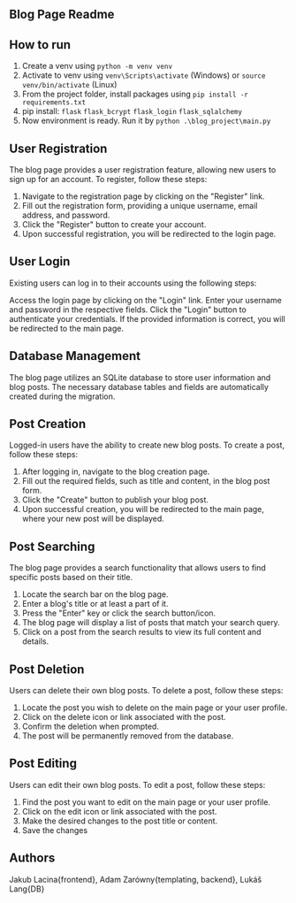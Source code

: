 ## Blog Page Readme

## How to run
1. Create a venv using `python -m venv venv`
2. Activate to venv using `venv\Scripts\activate` (Windows) or `source venv/bin/activate` (Linux)
3. From the project folder, install packages using `pip install -r requirements.txt`
4. pip install: `flask` `flask_bcrypt` `flask_login` `flask_sqlalchemy`
5. Now environment is ready. Run it by `python .\blog_project\main.py`


## User Registration
The blog page provides a user registration feature, allowing new users to sign up for an account. To register, follow these steps:

1. Navigate to the registration page by clicking on the "Register" link.
2. Fill out the registration form, providing a unique username, email address, and password.
3. Click the "Register" button to create your account.
4. Upon successful registration, you will be redirected to the login page.


## User Login
Existing users can log in to their accounts using the following steps:

Access the login page by clicking on the "Login" link.
Enter your username and password in the respective fields.
Click the "Login" button to authenticate your credentials.
If the provided information is correct, you will be redirected to the main page.


## Database Management
The blog page utilizes an SQLite database to store user information and blog posts. The necessary database tables and fields are automatically created during the migration.


## Post Creation
Logged-in users have the ability to create new blog posts. To create a post, follow these steps:

1. After logging in, navigate to the blog creation page.
2. Fill out the required fields, such as title and content, in the blog post form.
4. Click the "Create" button to publish your blog post.
5. Upon successful creation, you will be redirected to the main page, where your new post will be displayed.


## Post Searching
The blog page provides a search functionality that allows users to find specific posts based on their title.

1. Locate the search bar on the blog page.
2. Enter a blog's title or at least a part of it.
3. Press the "Enter" key or click the search button/icon.
4. The blog page will display a list of posts that match your search query.
5. Click on a post from the search results to view its full content and details.


## Post Deletion
Users can delete their own blog posts. To delete a post, follow these steps:

1. Locate the post you wish to delete on the main page or your user profile.
2. Click on the delete icon or link associated with the post.
3. Confirm the deletion when prompted.
4. The post will be permanently removed from the database.


## Post Editing
Users can edit their own blog posts. To edit a post, follow these steps:

1. Find the post you want to edit on the main page or your user profile.
2. Click on the edit icon or link associated with the post.
3. Make the desired changes to the post title or content.
4. Save the changes

## Authors
Jakub Lacina{frontend}, Adam Zarówny{templating, backend}, Lukáš Lang{DB}
